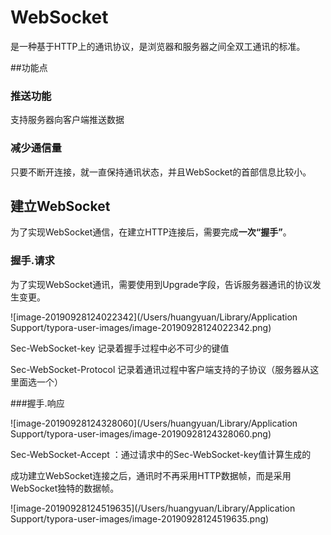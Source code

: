 # WebSocket

是一种基于HTTP上的通讯协议，是浏览器和服务器之间全双工通讯的标准。



##功能点



### 推送功能

支持服务器向客户端推送数据



### 减少通信量

只要不断开连接，就一直保持通讯状态，并且WebSocket的首部信息比较小。





## 建立WebSocket

为了实现WebSocket通信，在建立HTTP连接后，需要完成**一次“握手”**。



### 握手.请求

为了实现WebSocket通讯，需要使用到Upgrade字段，告诉服务器通讯的协议发生变更。

![image-20190928124022342](/Users/huangyuan/Library/Application Support/typora-user-images/image-20190928124022342.png)

Sec-WebSocket-key  记录着握手过程中必不可少的键值

Sec-WebSocket-Protocol  记录着通讯过程中客户端支持的子协议（服务器从这里面选一个）



###握手.响应

![image-20190928124328060](/Users/huangyuan/Library/Application Support/typora-user-images/image-20190928124328060.png)

Sec-WebSocket-Accept ：通过请求中的Sec-WebSocket-key值计算生成的



成功建立WebSocket连接之后，通讯时不再采用HTTP数据帧，而是采用WebSocket独特的数据帧。

![image-20190928124519635](/Users/huangyuan/Library/Application Support/typora-user-images/image-20190928124519635.png)





